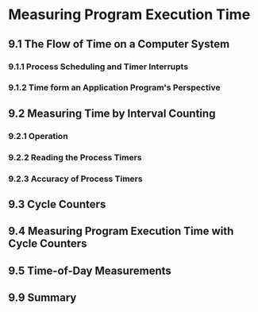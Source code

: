 Measuring Program Execution Time
================================

9.1 The Flow of Time on a Computer System
-----------------------------------------

### 9.1.1 Process Scheduling and Timer Interrupts

### 9.1.2 Time form an Application Program's Perspective

9.2 Measuring Time by Interval Counting
---------------------------------------

### 9.2.1 Operation

### 9.2.2 Reading the Process Timers

### 9.2.3 Accuracy of Process Timers


9.3 Cycle Counters
------------------

9.4 Measuring Program Execution Time with Cycle Counters
--------------------------------------------------------

9.5 Time-of-Day Measurements
----------------------------

9.9 Summary
-----------

